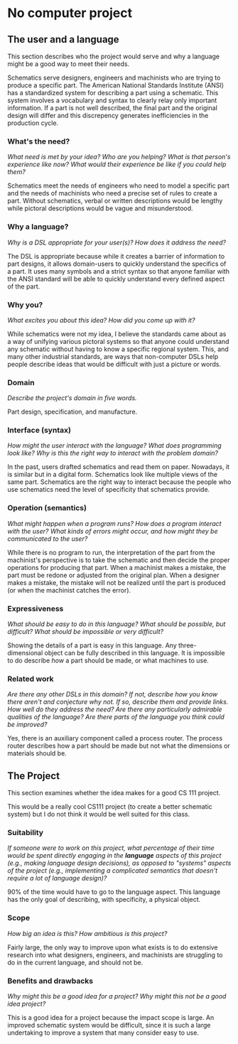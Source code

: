 # No computer project


## The user and a language
This section describes who the project would serve and why a language might be a
good way to meet their needs.

Schematics serve designers, engineers and machinists who are trying to produce a specific part. The American National Standards Institute (ANSI) has a standardized system for describing a part using a schematic. This system involves a vocabulary and syntax to clearly relay only important information. If a part is not well described, the final part and the original design will differ and this discrepency generates inefficiencies in the production cycle.

### What's the need?
_What need is met by your idea? Who are you helping? What is that person's
experience like now? What would their experience be like if you could help 
them?_

Schematics meet the needs of engineers who need to model a specific part and the needs of machinists who need a precise set of rules to create a part. Without schematics, verbal or written descriptions would be lengthy while pictoral descriptions would be vague and misunderstood. 

### Why a language?
_Why is a DSL appropriate for your user(s)? How does it address the need?_

The DSL is appropriate because while it creates a barrier of information to part designs, it allows domain-users to quickly understand the specifics of a part. It uses many symbols and a strict syntax so that anyone familiar with the ANSI standard will be able to quickly understand every defined aspect of the part.

### Why you?
_What excites you about this idea? How did you come up with it?_

While schematics were not my idea, I believe the standards came about as a way of unifying various pictoral systems so that anyone could understand any schematic without having to know a specific regional system. This, and many other industrial standards, are ways that non-computer DSLs help people describe ideas that would be difficult with just a picture or words.

### Domain
_Describe the project's domain in five words._

Part design, specification, and manufacture.

### Interface (syntax)
_How might the user interact with the language? What does programming look 
like? Why is this the right way to interact with the problem domain?_ 

In the past, users drafted schematics and read them on paper. Nowadays, it is similar but in a digital form. Schematics look like multiple views of the same part. Schematics are the right way to interact because the people who use schematics need the level of specificity that schematics provide.

### Operation (semantics)
_What might happen when a program runs? How does a program interact with the
user? What kinds of errors might occur, and how might they be communicated to
the user?_

While there is no program to run, the interpretation of the part from the machinist's perspective is to take the schematic and then decide the proper operations for producing that part. When a machinist makes a mistake, the part must be redone or adjusted from the original plan. When a designer makes a mistake, the mistake will not be realized until the part is produced (or when the machinist catches the error).

### Expressiveness
_What should be easy to do in this language? What should be possible, but
difficult? What should be impossible or very difficult?_

Showing the details of a part is easy in this language. Any three-dimensional object can be fully described in this language. It is impossible to do describe _how_ a part should be made, or what machines to use.

### Related work
_Are there any other DSLs in this domain? If not, describe how you know there
aren't and conjecture why not. If so, describe them and provide links. How well 
do they address the need? Are there any particularly admirable qualities of the
language? Are there parts of the language you think could be improved?_

Yes, there is an auxiliary component called a process router. The process router describes how a part should be made but not what the dimensions or materials should be. 

## The Project
This section examines whether the idea makes for a good CS 111 project.

This would be a really cool CS111 project (to create a better schematic system) but I do not think it would be well suited for this class.

### Suitability
_If someone were to work on this project, what percentage of their time would be
spent directly engaging in the **language** aspects of this project (e.g.,
making language design decisions), as opposed to "systems" aspects of the
project (e.g., implementing a complicated semantics that doesn't require a lot
of language design)?_

90% of the time would have to go to the language aspect. This language has the only goal of describing, with specificity, a physical object. 

### Scope
_How big an idea is this? How ambitious is this project?_

Fairly large, the only way to improve upon what exists is to do extensive research into what designers, engineers, and machinists are struggling to do in the current language, and should not be.

### Benefits and drawbacks
_Why might this be a good idea for a project? Why might this not be a good idea 
project?_

This is a good idea for a project because the impact scope is large. An improved schematic system would be difficult, since it is such a large undertaking to improve a system that many consider easy to use.

